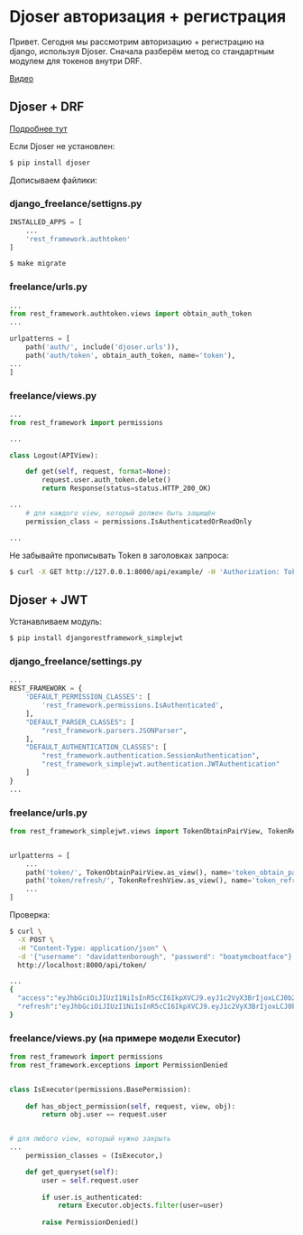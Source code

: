 # Djoser авторизация + регистрация

Привет. Сегодня мы рассмотрим авторизацию + регистрацию на django, используя Djoser. Сначала разберём метод со стандартным модулем для токенов внутри DRF.

[Видео](https://youtu.be/RFJw7rUkWNs)

## Djoser + DRF

[Подробнее тут](https://www.django-rest-framework.org/api-guide/authentication/#tokenauthentication)

Если Djoser не установлен:

```bash
$ pip install djoser
```

Дописываем файлики:

### django_freelance/settigns.py

```python
INSTALLED_APPS = [
    ...
    'rest_framework.authtoken'
]
```

```bash
$ make migrate
```

### freelance/urls.py

```python
...
from rest_framework.authtoken.views import obtain_auth_token
...

urlpatterns = [
	path('auth/', include('djoser.urls')),
	path('auth/token', obtain_auth_token, name='token'),
...
]
```

### freelance/views.py

```python
...
from rest_framework import permissions

...

class Logout(APIView):

    def get(self, request, format=None):
        request.user.auth_token.delete()
        return Response(status=status.HTTP_200_OK)

...
	# для каждого view, который должен быть защищён
    permission_class = permissions.IsAuthenticatedOrReadOnly

...
```

Не забывайте прописывать Token в заголовках запроса:

```bash
$ curl -X GET http://127.0.0.1:8000/api/example/ -H 'Authorization: Token 9944b09199c62bcf9418ad846dd0e4bbdfc6ee4b'
```

## Djoser + JWT

Устанавливаем модуль:

```bash
$ pip install djangorestframework_simplejwt
```

### django_freelance/settings.py

```python
...
REST_FRAMEWORK = {
    'DEFAULT_PERMISSION_CLASSES': [ 
        'rest_framework.permissions.IsAuthenticated',
    ],
    "DEFAULT_PARSER_CLASSES": [
        "rest_framework.parsers.JSONParser", 
    ],
    "DEFAULT_AUTHENTICATION_CLASSES": [
        "rest_framework.authentication.SessionAuthentication",
        "rest_framework_simplejwt.authentication.JWTAuthentication"
    ]
}
...
```

### freelance/urls.py

```python
from rest_framework_simplejwt.views import TokenObtainPairView, TokenRefreshView


urlpatterns = [
    ...
    path('token/', TokenObtainPairView.as_view(), name='token_obtain_pair'),
    path('token/refresh/', TokenRefreshView.as_view(), name='token_refresh'),
    ...
]
```

Проверка:

```bash
$ curl \
  -X POST \
  -H "Content-Type: application/json" \
  -d '{"username": "davidattenborough", "password": "boatymcboatface"}' \
  http://localhost:8000/api/token/

...
{
  "access":"eyJhbGciOiJIUzI1NiIsInR5cCI6IkpXVCJ9.eyJ1c2VyX3BrIjoxLCJ0b2tlbl90eXBlIjoiYWNjZXNzIiwiY29sZF9zdHVmZiI6IuKYgyIsImV4cCI6MTIzNDU2LCJqdGkiOiJmZDJmOWQ1ZTFhN2M0MmU4OTQ5MzVlMzYyYmNhOGJjYSJ9.NHlztMGER7UADHZJlxNG0WSi22a2KaYSfd1S-AuT7lU",
  "refresh":"eyJhbGciOiJIUzI1NiIsInR5cCI6IkpXVCJ9.eyJ1c2VyX3BrIjoxLCJ0b2tlbl90eXBlIjoicmVmcmVzaCIsImNvbGRfc3R1ZmYiOiLimIMiLCJleHAiOjIzNDU2NywianRpIjoiZGUxMmY0ZTY3MDY4NDI3ODg5ZjE1YWMyNzcwZGEwNTEifQ.aEoAYkSJjoWH1boshQAaTkf8G3yn0kapko6HFRt7Rh4"
}
```

### freelance/views.py (на примере модели Executor)

```python
from rest_framework import permissions
from rest_framework.exceptions import PermissionDenied


class IsExecutor(permissions.BasePermission):
    
    def has_object_permission(self, request, view, obj):
        return obj.user == request.user


# для любого view, который нужно закрыть
...
    permission_classes = (IsExecutor,)

    def get_queryset(self):
        user = self.request.user
        
        if user.is_authenticated:
            return Executor.objects.filter(user=user)
        
        raise PermissionDenied()
```
